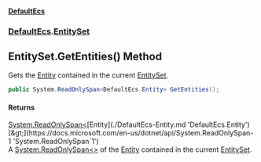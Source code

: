 #### [DefaultEcs](./index.md 'index')
### [DefaultEcs](./DefaultEcs.md 'DefaultEcs').[EntitySet](./DefaultEcs-EntitySet.md 'DefaultEcs.EntitySet')
## EntitySet.GetEntities() Method
Gets the [Entity](./DefaultEcs-Entity.md 'DefaultEcs.Entity') contained in the current [EntitySet](./DefaultEcs-EntitySet.md 'DefaultEcs.EntitySet').  
```C#
public System.ReadOnlySpan<DefaultEcs.Entity> GetEntities();
```
#### Returns
[System.ReadOnlySpan&lt;](https://docs.microsoft.com/en-us/dotnet/api/System.ReadOnlySpan-1 'System.ReadOnlySpan`1')[Entity](./DefaultEcs-Entity.md 'DefaultEcs.Entity')[&gt;](https://docs.microsoft.com/en-us/dotnet/api/System.ReadOnlySpan-1 'System.ReadOnlySpan`1')  
A [System.ReadOnlySpan&lt;&gt;](https://docs.microsoft.com/en-us/dotnet/api/System.ReadOnlySpan-1 'System.ReadOnlySpan`1') of the [Entity](./DefaultEcs-Entity.md 'DefaultEcs.Entity') contained in the current [EntitySet](./DefaultEcs-EntitySet.md 'DefaultEcs.EntitySet').  
